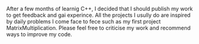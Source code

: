 After a few months of learnig C++, I decided that I should publish my work to get feedback and gai experince.
All the projects I usully do are inspired by daily problems I come face to fece such as my first project MatrixMultiplication.
Please feel free to criticise my work and recommend ways to improve my code.

